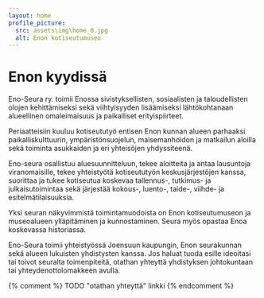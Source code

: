 ```yaml
---
layout: home
profile_picture:
  src: assets\img\home_0.jpg
  alt: Enon kotiseutumuseo
---
```

# Enon kyydissä
<p>
Eno-Seura ry. toimii Enossa sivistyksellisten, sosiaalisten ja taloudellisten olojen kehittämiseksi sekä viihtyisyyden lisäämiseksi lähtökohtanaan alueellinen omaleimaisuus ja paikalliset erityispiirteet.

Periaatteisiin kuuluu kotiseututyö entisen Enon kunnan alueen parhaaksi paikalliskulttuurin, ympäristönsuojelun, maisemanhoidon ja matkailun aloilla sekä toiminta asukkaiden ja eri yhteisöjen yhdyssiteenä.

Eno-seura osallistuu aluesuunnitteluun, tekee aloitteita ja antaa lausuntoja viranomaisille, tekee yhteistyötä kotiseututyön keskusjärjestöjen kanssa, suorittaa ja tukee kotiseutua koskevaa tallennus-, tutkimus- ja julkaisutoimintaa sekä järjestää kokous-, luento-, taide-, viihde- ja esitelmätilaisuuksia.

Yksi seuran näkyvimmistä toimintamuodoista on Enon kotiseutumuseon ja museoalueen ylläpitäminen ja kunnostaminen. Seura myös opastaa Enoa koskevassa historiassa.

Eno-Seura toimii yhteistyössä Joensuun kaupungin, Enon seurakunnan sekä alueen lukuisten yhdistysten kanssa.  Jos haluat tuoda esille ideoitasi tai toivot seuralta toimenpiteitä, otathan yhteyttä yhdistyksen johtokuntaan tai yhteydenottolomakkeen avulla.         
</p>

{% comment %}
TODO "otathan yhteyttä" linkki
{% endcomment %}